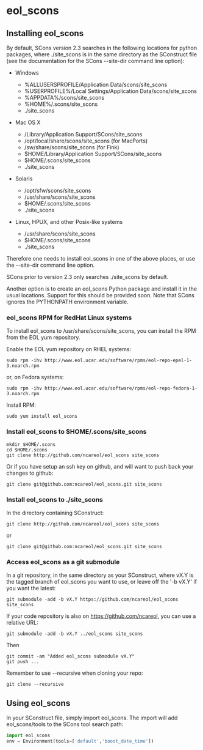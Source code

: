 # eol_scons

## Installing eol_scons

By default, SCons version 2.3 searches in the following locations for python packages, where ./site_scons is in the same directory as the SConstruct file (see the documentation for the SCons --site-dir command line option):
* Windows
   * %ALLUSERSPROFILE/Application Data/scons/site_scons
   * %USERPROFILE%/Local Settings/Application Data/scons/site_scons
   * %APPDATA%/scons/site_scons
   * %HOME%/.scons/site_scons
   * ./site_scons

* Mac OS X
   * /Library/Application Support/SCons/site_scons
   * /opt/local/share/scons/site_scons (for MacPorts)
   * /sw/share/scons/site_scons (for Fink)
   * $HOME/Library/Application Support/SCons/site_scons
   * $HOME/.scons/site_scons
   * ./site_scons

* Solaris
   * /opt/sfw/scons/site_scons
   * /usr/share/scons/site_scons
   * $HOME/.scons/site_scons
   * ./site_scons

* Linux, HPUX, and other Posix-like systems
   * /usr/share/scons/site_scons
   * $HOME/.scons/site_scons
   * ./site_scons

Therefore one needs to install eol_scons in one of the above places, or use the --site-dir command line option.

SCons prior to version 2.3 only searches ./site_scons by default.

Another option is to create an eol_scons Python package and install it in the usual locations. Support for this should be provided soon. Note that SCons ignores the PYTHONPATH environment variable.

### eol_scons RPM for RedHat Linux systems
To install eol_scons to /usr/share/scons/site_scons, you can install the RPM from the EOL yum repository.

Enable the EOL yum repository on RHEL systems:
```shell
sudo rpm -ihv http://www.eol.ucar.edu/software/rpms/eol-repo-epel-1-3.noarch.rpm
```
  
or, on Fedora systems:
```shell
sudo rpm -ihv http://www.eol.ucar.edu/software/rpms/eol-repo-fedora-1-3.noarch.rpm
```

Install RPM:
```shell
sudo yum install eol_scons
```

### Install eol_scons to $HOME/.scons/site_scons
```shell
mkdir $HOME/.scons
cd $HOME/.scons
git clone http://github.com/ncareol/eol_scons site_scons
```

Or if you have setup an ssh key on github, and will want to push back your changes to github:
```shell
git clone git@github.com:ncareol/eol_scons.git site_scons
```

### Install eol_scons to ./site_scons
In the directory containing SConstruct:
```shell
git clone http://github.com/ncareol/eol_scons site_scons
```
or
```shell
git clone git@github.com:ncareol/eol_scons.git site_scons
```

### Access eol_scons as a git submodule
In a git repository, in the same directory as your SConstruct, where vX.Y is the tagged branch of eol_scons you want to use, or leave off the '-b vX.Y' if you want the latest:
```shell
git submodule -add -b vX.Y https://github.com/ncareol/eol_scons site_scons
```
If your code repository is also on https://github.com/ncareol, you can use a relative URL:
```shell
git submodule -add -b vX.Y ../eol_scons site_scons
```
Then
```
git commit -am "Added eol_scons submodule vX.Y"
git push ...
```
Remember to use --recursive when cloning your repo:
```shell
git clone --recursive
```

## Using eol_scons
In your SConstruct file, simply import eol_scons. The import will add eol_scons/tools to the SCons tool search path:
```python
import eol_scons
env = Environment(tools=['default','boost_date_time'])
```

